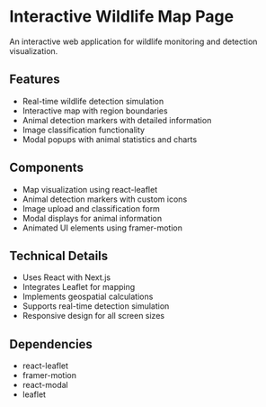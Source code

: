 
# Interactive Wildlife Map Page

An interactive web application for wildlife monitoring and detection visualization.

## Features

- Real-time wildlife detection simulation
- Interactive map with region boundaries
- Animal detection markers with detailed information
- Image classification functionality
- Modal popups with animal statistics and charts

## Components

- Map visualization using react-leaflet
- Animal detection markers with custom icons
- Image upload and classification form
- Modal displays for animal information
- Animated UI elements using framer-motion

## Technical Details

- Uses React with Next.js
- Integrates Leaflet for mapping
- Implements geospatial calculations
- Supports real-time detection simulation
- Responsive design for all screen sizes

## Dependencies

- react-leaflet
- framer-motion
- react-modal
- leaflet